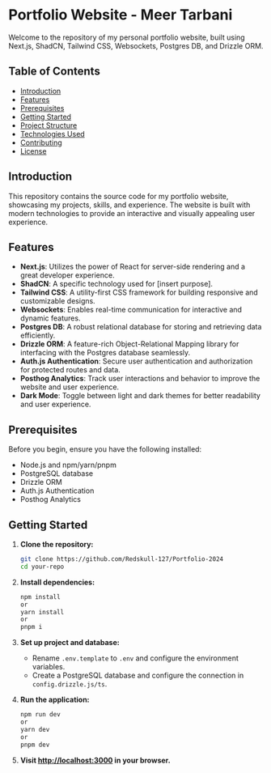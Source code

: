 # Portfolio Website - Meer Tarbani

Welcome to the repository of my personal portfolio website, built using Next.js, ShadCN, Tailwind CSS, Websockets, Postgres DB, and Drizzle ORM.

## Table of Contents

- [Introduction](#introduction)
- [Features](#features)
- [Prerequisites](#prerequisites)
- [Getting Started](#getting-started)
- [Project Structure](#project-structure)
- [Technologies Used](#technologies-used)
- [Contributing](#contributing)
- [License](#license)

## Introduction

This repository contains the source code for my portfolio website, showcasing my projects, skills, and experience. The website is built with modern technologies to provide an interactive and visually appealing user experience.

## Features

- **Next.js**: Utilizes the power of React for server-side rendering and a great developer experience.
- **ShadCN**: A specific technology used for [insert purpose].
- **Tailwind CSS**: A utility-first CSS framework for building responsive and customizable designs.
- **Websockets**: Enables real-time communication for interactive and dynamic features.
- **Postgres DB**: A robust relational database for storing and retrieving data efficiently.
- **Drizzle ORM**: A feature-rich Object-Relational Mapping library for interfacing with the Postgres database seamlessly.
- **Auth.js Authentication**: Secure user authentication and authorization for protected routes and data.
- **Posthog Analytics**: Track user interactions and behavior to improve the website and user experience.
- **Dark Mode**: Toggle between light and dark themes for better readability and user experience.

## Prerequisites

Before you begin, ensure you have the following installed:

- Node.js and npm/yarn/pnpm
- PostgreSQL database
- Drizzle ORM
- Auth.js Authentication
- Posthog Analytics

## Getting Started

1. **Clone the repository:**

   ```bash
   git clone https://github.com/Redskull-127/Portfolio-2024
   cd your-repo
   ```

2. **Install dependencies:**

   ```bash
   npm install
   or
   yarn install
   or
   pnpm i
   ```

3. **Set up project and database:**
   - Rename `.env.template` to `.env` and configure the environment variables.
   - Create a PostgreSQL database and configure the connection in `config.drizzle.js/ts`.

4. **Run the application:**

   ```bash
   npm run dev
   or
   yarn dev
   or
   pnpm dev
   ```

5. **Visit [http://localhost:3000](http://localhost:3000) in your browser.**
